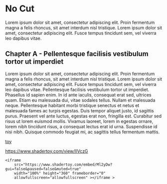 # No Cut

Lorem ipsum dolor sit amet, consectetur adipiscing elit. Proin fermentum magna a felis rhoncus, sit amet interdum nisl tristique. Lorem ipsum dolor sit amet, consectetur adipiscing elit. Fusce tempus tincidunt sem, vel viverra leo dapibus vitae.

## Chapter A - Pellentesque facilisis vestibulum tortor ut imperdiet

Lorem ipsum dolor sit amet, consectetur adipiscing elit. Proin fermentum magna a felis rhoncus, sit amet interdum nisl tristique. Lorem ipsum dolor sit amet, consectetur adipiscing elit. Fusce tempus tincidunt sem, vel viverra leo dapibus vitae. Pellentesque facilisis vestibulum tortor ut imperdiet. Phasellus id sapien enim. In id ante iaculis, consequat erat sed, ultrices quam. Etiam eu malesuada dui, vitae sodales tellus. Nullam et malesuada neque. Pellentesque habitant morbi tristique senectus et netus et malesuada fames ac turpis egestas. Duis tempor aliquet justo, id sagittis purus. Praesent vel ante luctus, egestas erat non, fringilla est. Curabitur sed risus ut lorem euismod mollis. Vivamus laoreet, lorem in egestas ornare, lorem nibh tincidunt risus, a consequat lectus erat id urna. Suspendisse id nisi nibh. Quisque commodo feugiat mi, ac sagittis tellus fermentum mattis.

[toy](https://www.shadertoy.com/view/Ml2yDw)

https://www.shadertoy.com/view/llVczG

```
<iframe 
    src="https://www.shadertoy.com/embed/Ml2yDw?gui=false&paused=false&muted=true" 
    width="100%" height="360" frameborder="0" 
    allowfullscreen="allowfullscreen" ></iframe >
```
